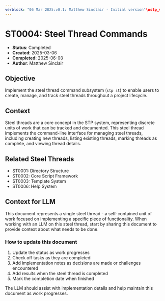 ```yaml
---
verblock: "06 Mar 2025:v0.1: Matthew Sinclair - Initial version"\nstp_version: 2.0.0\nstatus: Completed\ncreated: 20250306\ncompleted: 20250603\n
---
```

# ST0004: Steel Thread Commands

- **Status**: Completed
- **Created**: 2025-03-06
- **Completed**: 2025-06-03
- **Author**: Matthew Sinclair

## Objective

Implement the steel thread command subsystem (`stp st`) to enable users to create, manage, and track steel threads throughout a project lifecycle.

## Context

Steel threads are a core concept in the STP system, representing discrete units of work that can be tracked and documented. This steel thread implements the command-line interface for managing steel threads, including creating new threads, listing existing threads, marking threads as complete, and viewing thread details.

## Related Steel Threads

- ST0001: Directory Structure
- ST0002: Core Script Framework
- ST0003: Template System
- ST0006: Help System

## Context for LLM

This document represents a single steel thread - a self-contained unit of work focused on implementing a specific piece of functionality. When working with an LLM on this steel thread, start by sharing this document to provide context about what needs to be done.

### How to update this document

1. Update the status as work progresses
2. Check off tasks as they are completed
3. Add implementation notes as decisions are made or challenges encountered
4. Add results when the steel thread is completed
5. Mark the completion date when finished

The LLM should assist with implementation details and help maintain this document as work progresses.

